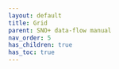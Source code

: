 ```yaml
---
layout: default
title: Grid
parent: SNO+ data-flow manual
nav_order: 5
has_children: true
has_toc: true
---
```

